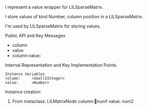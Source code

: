 I represent a value wrapper for LILSparseMatrix.

I store values of kind Number, column position in a LILSparseMatrix.

I'm used by LILSparseMatrix for storing values.

Public API and Key Messages

- column   
- value 
- column:value:

Internal Representation and Key Implementation Points.

    Instance Variables
	column:		<SmallIInteger>
	value:		<Number>


Instance creation:
1) From metaclass:
	LILMatrixNode column:num1 value: num2